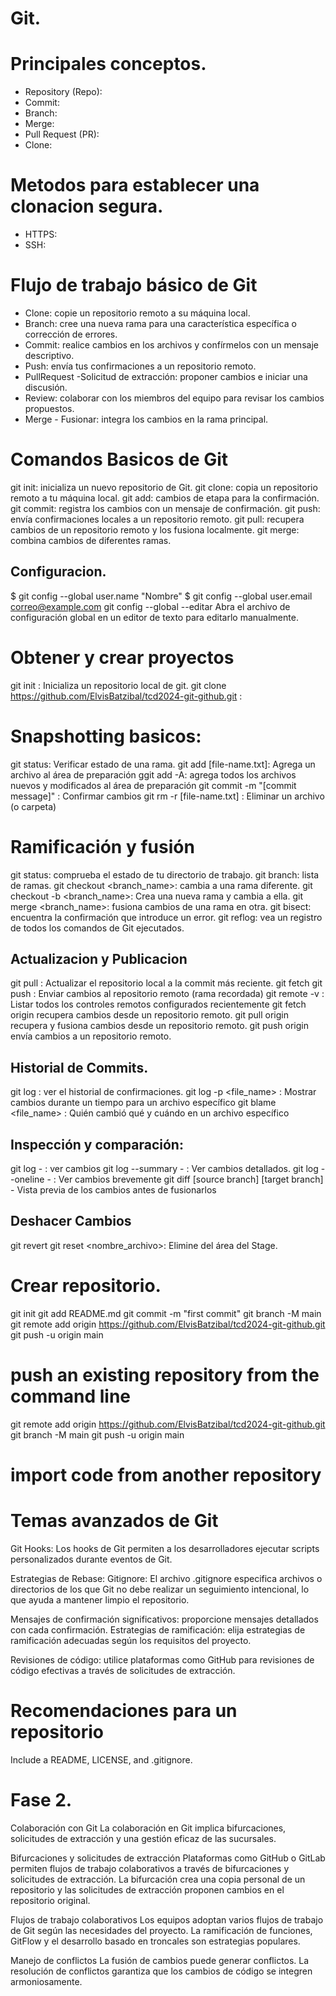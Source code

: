# Git. 

# Principales conceptos. 

- Repository (Repo):
- Commit:
- Branch:
- Merge: 
- Pull Request (PR):
- Clone: 

# Metodos para establecer una clonacion segura. 
- HTTPS:
- SSH: 

# Flujo de trabajo básico de Git

- Clone: copie un repositorio remoto a su máquina local.
- Branch: cree una nueva rama para una característica específica o corrección de errores.
- Commit: realice cambios en los archivos y confírmelos con un mensaje descriptivo.
- Push: envía tus confirmaciones a un repositorio remoto.
- PullRequest -Solicitud de extracción: proponer cambios e iniciar una discusión.
- Review: colaborar con los miembros del equipo para revisar los cambios propuestos.
- Merge - Fusionar: integra los cambios en la rama principal.

# Comandos Basicos de Git
git init: inicializa un nuevo repositorio de Git.
git clone: copia un repositorio remoto a tu máquina local.
git add: cambios de etapa para la confirmación.
git commit: registra los cambios con un mensaje de confirmación.
git push: envía confirmaciones locales a un repositorio remoto.
git pull: recupera cambios de un repositorio remoto y los fusiona localmente.
git merge: combina cambios de diferentes ramas.

## Configuracion. 

$ git config --global user.name "Nombre"
$ git config --global user.email correo@example.com
git config --global --editar
Abra el archivo de configuración global en un editor de texto para editarlo manualmente.


# Obtener y crear proyectos

git init : Inicializa un repositorio local de git. 
git clone https://github.com/ElvisBatzibal/tcd2024-git-github.git : 




# Snapshotting basicos:
git status:  Verificar estado de una rama.
git add [file-name.txt]:  Agrega un archivo al área de preparación
ggit add -A: agrega todos los archivos nuevos y modificados al área de preparación
git commit -m "[commit message]" : Confirmar cambios
git rm -r [file-name.txt] :  Eliminar un archivo (o carpeta)


# Ramificación y fusión
git status: comprueba el estado de tu directorio de trabajo.
git branch: lista de ramas.
git checkout <branch_name>: cambia a una rama diferente.
git checkout -b <branch_name>: Crea una nueva rama y cambia a ella.
git merge <branch_name>: fusiona cambios de una rama en otra.
git bisect: encuentra la confirmación que introduce un error.
git reflog: vea un registro de todos los comandos de Git ejecutados.

## Actualizacion y Publicacion
git pull : Actualizar el repositorio local a la commit más reciente.
git fetch 
git push : Enviar cambios al repositorio remoto (rama recordada)
git remote -v : Listar todos los controles remotos configurados recientemente
git fetch origin <branchname> recupera cambios desde un repositorio remoto.
git pull origin <branchname> recupera y fusiona cambios desde un repositorio remoto.
git push origin <branchname>  envía cambios a un repositorio remoto.

## Historial de Commits. 
git log  : ver el historial de confirmaciones.
git log -p <file_name> : Mostrar cambios durante un tiempo para un archivo específico
git blame <file_name> : Quién cambió qué y cuándo en un archivo específico

## Inspección y comparación:
git log - : ver cambios
git log --summary - : Ver cambios detallados. 
git log --oneline - : Ver cambios brevemente
git diff [source branch] [target branch] - Vista previa de los cambios antes de fusionarlos

## Deshacer Cambios
git revert <commit>
git reset <nombre_archivo>: Elimine <archivo> del área del Stage.


# Crear repositorio. 

git init
git add README.md
git commit -m "first commit"
git branch -M main
git remote add origin https://github.com/ElvisBatzibal/tcd2024-git-github.git
git push -u origin main

# push an existing repository from the command line

git remote add origin https://github.com/ElvisBatzibal/tcd2024-git-github.git
git branch -M main
git push -u origin main

# import code from another repository



# Temas avanzados de Git
 
Git Hooks: Los hooks de Git permiten a los desarrolladores ejecutar scripts personalizados durante eventos de Git.

Estrategias de Rebase:
Gitignore: El archivo .gitignore especifica archivos o directorios de los que Git no debe realizar un seguimiento intencional, lo que ayuda a mantener limpio el repositorio.

Mensajes de confirmación significativos: proporcione mensajes detallados con cada confirmación.
Estrategias de ramificación: elija estrategias de ramificación adecuadas según los requisitos del proyecto.

Revisiones de código: utilice plataformas como GitHub para revisiones de código efectivas a través de solicitudes de extracción.

# Recomendaciones para un repositorio
Include a 
README, 
LICENSE, and 
.gitignore.

# Fase 2. 
Colaboración con Git
La colaboración en Git implica bifurcaciones, solicitudes de extracción y una gestión eficaz de las sucursales.

Bifurcaciones y solicitudes de extracción
Plataformas como GitHub o GitLab permiten flujos de trabajo colaborativos a través de bifurcaciones y solicitudes de extracción. La bifurcación crea una copia personal de un repositorio y las solicitudes de extracción proponen cambios en el repositorio original.

Flujos de trabajo colaborativos
Los equipos adoptan varios flujos de trabajo de Git según las necesidades del proyecto. La ramificación de funciones, GitFlow y el desarrollo basado en troncales son estrategias populares.

Manejo de conflictos
La fusión de cambios puede generar conflictos. La resolución de conflictos garantiza que los cambios de código se integren armoniosamente.